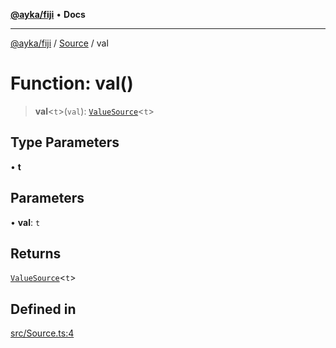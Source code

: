 [**@ayka/fiji**](../../../README.md) • **Docs**

***

[@ayka/fiji](../../../globals.md) / [Source](../README.md) / val

# Function: val()

> **val**\<`t`\>(`val`): [`ValueSource`](../classes/ValueSource.md)\<`t`\>

## Type Parameters

• **t**

## Parameters

• **val**: `t`

## Returns

[`ValueSource`](../classes/ValueSource.md)\<`t`\>

## Defined in

[src/Source.ts:4](https://github.com/AndreyMork/fiji/blob/12b645d5d3b10e56502863abdc8c7fe71f7e6190/src/Source.ts#L4)
